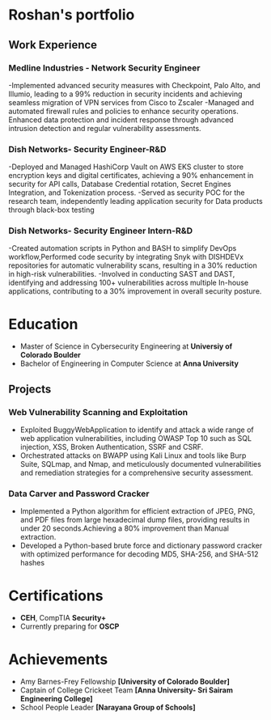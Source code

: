 # Roshan's portfolio

## Work Experience

### Medline Industries - Network Security Engineer 
-Implemented advanced security measures with Checkpoint, Palo Alto, and Illumio, leading to a 99% reduction in
security incidents and achieving seamless migration of VPN services from Cisco to Zscaler
-Managed and automated firewall rules and policies to enhance security operations. Enhanced data protection and
incident response through advanced intrusion detection and regular vulnerability assessments.
### Dish Networks- Security Engineer-R&D
-Deployed and Managed HashiCorp Vault on AWS EKS cluster to store encryption keys and digital certificates,
achieving a 90% enhancement in security for API calls, Database Credential rotation, Secret Engines Integration,
and Tokenization process.
-Served as security POC for the research team, independently leading application security for Data products
through black-box testing
### Dish Networks- Security Engineer Intern-R&D
-Created automation scripts in Python and BASH to simplify DevOps workflow,Performed code security by
integrating Snyk with DISHDEVx repositories for automatic vulnerability scans, resulting in a 30% reduction in
high-risk vulnerabilities.
-Involved in conducting SAST and DAST, identifying and addressing 100+ vulnerabilities across multiple In-house
applications, contributing to a 30% improvement in overall security posture.
# Education
- Master of Science in Cybersecurity Engineering at **Universiy of Colorado Boulder**
- Bachelor of Engineering in Computer Science at **Anna University** 

## Projects

### Web Vulnerability Scanning and Exploitation
- Exploited BuggyWebApplication to identify and attack a wide range of web application vulnerabilities, including
OWASP Top 10 such as SQL injection, XSS, Broken Authentication, SSRF and CSRF.
- Orchestrated attacks on BWAPP using Kali Linux and tools like Burp Suite, SQLmap, and Nmap, and
meticulously documented vulnerabilities and remediation strategies for a comprehensive security assessment.

### Data Carver and Password Cracker
- Implemented a Python algorithm for efficient extraction of JPEG, PNG, and PDF files from large hexadecimal
dump files, providing results in under 20 seconds.Achieving a 80% improvement than Manual extraction.
- Developed a Python-based brute force and dictionary password cracker with optimized performance for decoding
MD5, SHA-256, and SHA-512 hashes

# Certifications
- **CEH**, CompTIA **Security+**
- Currently preparing for **OSCP**

# Achievements
- Amy Barnes-Frey Fellowship **[University of Colorado Boulder]**
- Captain of College Crickeet Team **[Anna University- Sri Sairam Engineering College]**
- School People Leader **[Narayana Group of Schools]**
